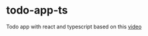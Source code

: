 # todo-app-ts

Todo app with react and typescript based on this [video](https://www.youtube.com/watch?v=4lAYfsq-2TE) 